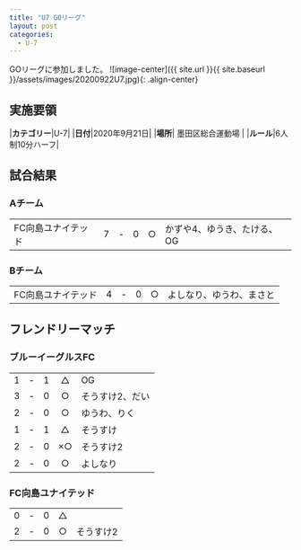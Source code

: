 ```yaml
---
title: "U7 GOリーグ"
layout: post
categories:
  - U-7
---
```


GOリーグに参加しました。
![image-center]({{ site.url }}{{ site.baseurl }}/assets/images/20200922U7.jpg){: .align-center}

## 実施要領

|**カテゴリー**|U-7|
|**日付**|2020年9月21日|
|**場所**| 墨田区総合運動場 |
|**ルール**|6人制10分ハーフ|

## 試合結果

### Aチーム

|            |    |   |    |         |    |
|:-----------|:--:|:-:|:--:|:--:|:--------|
|FC向島ユナイテッド|    7| - |   0|○|かずや4、ゆうき、たける、OG|

### Bチーム

|            |    |   |    |         |    |
|:-----------|:--:|:-:|:--:|:--:|:--------|
|FC向島ユナイテッド|    4| - |   0|○|よしなり、ゆうわ、まさと|

## フレンドリーマッチ

### ブルーイーグルスFC

|    |   |    |         |    |
|:--:|:-:|:--:|:--:|:--------|
|    1| - |   1|△|OG|
|    3| - |   0|○|そうすけ2、だい|
|    2| - |   0|○|ゆうわ、りく|
|    1| - |   1|△|そうすけ|
|    2| - |   0|×○|そうすけ2|
|    2| - |   0|○|よしなり|


### FC向島ユナイテッド

|    |   |    |         |    |
|:--:|:-:|:--:|:--:|:--------|
|    0| - |   0|△| |
|    2| - |   0|○|そうすけ2|
